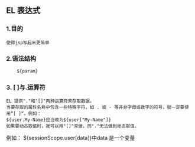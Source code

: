 ## EL 表达式
### 1.目的
	使得jsp写起来更简单
### 2.语法结构
```el
	${param}
```
### 3. [ ]与.运算符
	EL 提供"."和"[]"两种运算符来存取数据。
	当要存取的属性名称中包含一些特殊字符，如 . 或 - 等并非字母或数字的符号，就一定要使用“[ ]“。例如：
	${user.My-Name}应当改为${user["My-Name"]}
	如果要动态取值时，就可以用"[]"来做，而"."无法做到动态取值。
例如：
	${sessionScope.user[data]}中data 是一个变量